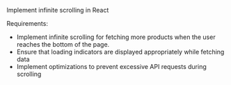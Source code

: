 Implement infinite scrolling in React

Requirements:

- Implement infinite scrolling for fetching more products when the user reaches the bottom
  of the page.
- Ensure that loading indicators are displayed appropriately while fetching data
- Implement optimizations to prevent excessive API requests during scrolling
